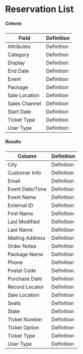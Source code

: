 # Reservation List

##### Criteria
| Field | Definition |
|-------|------| 
| Attributes | Definition |
| Category | Definition |
| Display | Definition |
| End Date | Definition |
| Event | Definition |
| Package | Definition |
| Sale Location | Definition |
| Sales Channel | Definition |
| Start Date | Definition |
| Ticket Type | Definition |
| User Type | Definition |

##### Results
| Column | Definition |
|-------|------| 
| City | Definition |
| Customer Info | Definition |
| Email | Definition |
| Event Date/Time | Definition |
| Event Name | Definition |
| External ID | Definition |
| First Name | Definition |
| Last Modified | Definition |
| Last Name | Definition |
| Mailing Address | Definition |
| Order Notes | Definition |
| Package Name | Definition |
| Phone | Definition |
| Postal Code | Definition |
| Purchase Date | Definition |
| Record Locator | Definition |
| Sale Location | Definition |
| Seats | Definition |
| State | Definition |
| Ticket Number | Definition |
| Ticket Option | Definition |
| Ticket Type | Definition |
| User Type | Definition |